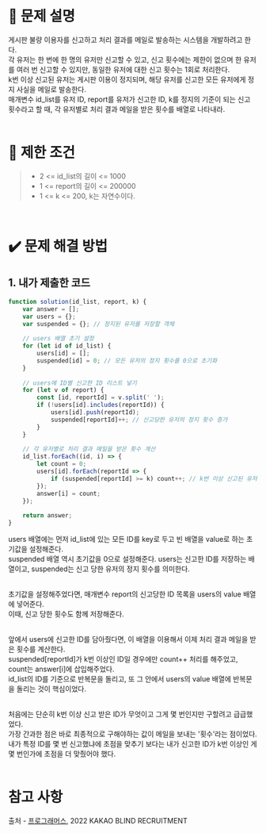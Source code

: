 # 📝 문제 설명
게시판 불량 이용자를 신고하고 처리 결과를 메일로 발송하는 시스템을 개발하려고 한다.
<br/>각 유저는 한 번에 한 명의 유저만 신고할 수 있고, 신고 횟수에는 제한이 없으며 한 유저를 여러 번 신고할 수 있지만, 동일한 유저에 대한 신고 횟수는 1회로 처리한다.
<br/>k번 이상 신고된 유저는 게시판 이용이 정지되며, 해당 유저를 신고한 모든 유저에게 정지 사실을 메일로 발송한다.
<br/>매개변수 id_list를 유저 ID, report를 유저가 신고한 ID, k를 정지의 기준이 되는 신고 횟수라고 할 때, 각 유저별로 처리 결과 메일을 받은 횟수를 배열로 나타내라.
<br/><br/>

# 📌 제한 조건
>* 2 <= id_list의 길이 <= 1000
>* 1 <= report의 길이 <= 200000
>* 1 <= k <= 200, k는 자연수이다.
<br/>

# ✔️ 문제 해결 방법
## 1. 내가 제출한 코드
```Javascript
function solution(id_list, report, k) {
    var answer = [];
    var users = {};
    var suspended = {}; // 정지된 유저를 저장할 객체
 
    // users 배열 초기 설정
    for (let id of id_list) {
        users[id] = [];
        suspended[id] = 0; // 모든 유저의 정지 횟수를 0으로 초기화
    }
    
    // users에 ID별 신고한 ID 리스트 넣기
    for (let v of report) {
        const [id, reportId] = v.split(' ');
        if (!users[id].includes(reportId)) {
            users[id].push(reportId);
            suspended[reportId]++; // 신고당한 유저의 정지 횟수 증가
        }
    }
    
    // 각 유저별로 처리 결과 메일을 받은 횟수 계산
    id_list.forEach((id, i) => {
        let count = 0;
        users[id].forEach(reportId => {
            if (suspended[reportId] >= k) count++; // k번 이상 신고된 유저를 신고한 경우
        });
        answer[i] = count;
    });
    
    return answer;
}
```
users 배열에는 먼저 id_list에 있는 모든 ID를 key로 두고 빈 배열을 value로 하는 초기값을 설정해준다.
<br/>suspended 배열 역시 초기값을 0으로 설정해준다. users는 신고한 ID를 저장하는 배열이고, suspended는 신고 당한 유저의 정지 횟수를 의미한다.

<br/>초기값을 설정해주었다면, 매개변수 report의 신고당한 ID 목록을 users의 value 배열에 넣어준다.
<br/>이때, 신고 당한 횟수도 함께 저장해준다. 

<br/>앞에서 users에 신고한 ID를 담아줬다면, 이 배열을 이용해서 이제 처리 결과 메일을 받은 횟수를 계산한다.
<br/>suspended[reportId]가 k번 이상인 ID일 경우에만 count++ 처리를 해주었고, count는 answer[i]에 삽입해주었다.
<br/>id_list의 ID를 기준으로 반복문을 돌리고, 또 그 안에서 users의 value 배열에 반복문을 돌리는 것이 핵심이었다.

<br/>처음에는 단순히 k번 이상 신고 받은 ID가 무엇이고 그게 몇 번인지만 구할려고 급급했었다.
<br/>가장 간과한 점은 바로 최종적으로 구해야하는 값이 메일을 보내는 '횟수'라는 점이었다. 
<br/>내가 특정 ID를 몇 번 신고했냐에 초점을 맞추기 보다는 내가 신고한 ID가 k번 이상인 게 몇 번인가에 초점을 더 맞췄어야 했다.
<br/><br/>

# 참고 사항
출처 - [프로그래머스](https://school.programmers.co.kr/learn/courses/30/lessons/92334), 2022 KAKAO BLIND RECRUITMENT